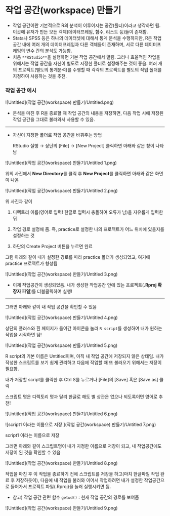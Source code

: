 # 작업 공간(workspace) 만들기

- 작업 공간이란 기본적으로 R의 분석이 이루어지는 공간(폴더)이라고 생각하면 됨. 이곳에 유저가 만든 모든 객체(데이터프레임, 함수, 리스트 등)들이 존재함.
- Stata나 SPSS 등은 하나의 데이터셋에 대해서 통계 분석을 수행하지만, R은 작업 공간 내에 여러 개의 데이터프레임과 다른 객체들이 존재하며, 서로 다른 데이터프레임의 변수 간의 분석도 가능함.
- 처음 `**RStudio**`을 실행하면 기본 작업 공간에서 열림. 그러나 효율적인 작업을 위해서는 작업 공간을 자신이 별도로 지정한 폴더로 설정해주는 것이 좋음. 여러 개의 프로젝트(별도의 통계분석)를 수행할 때 각각의 프로젝트를 별도의 작업 폴더를 지정하여 사용하는 것을 추천.

### 작업 공간 예시

![Untitled](작업 공간(workspace) 만들기/Untitled.png)

- 분석을 마친 후 R을 종료할 때 작업 공간의 내용을 저장하면, 다음 작업 시에 저장된 작업 공간을 그대로 불러와서 사용할 수 있음.

---

- 자신이 지정한 폴더로 작업 공간을 바꿔주는 방법
    
    RStudio 실행 → 상단의 [File] → [New Project] 클릭하면 아래와 같은 창이 나타남
    

![Untitled](작업 공간(workspace) 만들기/Untitled 1.png)

위의 사진에서 **New Directory**를 클릭 후 **New Project**를 클릭하면 아래와 같은 화면이 나옴

![Untitled](작업 공간(workspace) 만들기/Untitled 2.png)

위 사진과 같이 

1) 디렉토리 이름(영어로 입력! 한글로 입력시 충돌하여 오류가 남)을 자유롭게 입력한 뒤

2) 작업 경로 설정해 줌. 즉, practice로 설정한 나의 프로젝트가 어느 위치에 있을지를 설정하는 것 

3) 하단의 Create Project 버튼을 누르면 완료

그럼 아래와 같이 내가 설정한 경로를 따라 practice 폴더가 생성되었고, 여기에 practice 프로젝트가 형성됨

![Untitled](작업 공간(workspace) 만들기/Untitled 3.png)

- 이제 작업공간이 생성되었음. 내가 생성한 작업공간 안에 있는 프로젝트(**.Rproj 확장자 파일**)를 더블클릭하여 실행!

---

그러면 아래와 같이 내 작업 공간을 확인할 수 있음

![Untitled](작업 공간(workspace) 만들기/Untitled 4.png)

상단의 플러스와 흰 페이지가 들어간 아이콘을 눌러 `R script`를 생성하여 내가 원하는 작업을 시작하면 됨!

![Untitled](작업 공간(workspace) 만들기/Untitled 5.png)

R script의 기본 이름은 Untitled이며, 아직 내 작업 공간에 저장되지 않은 상태임. 내가 작성한 스크립트를 보기 쉽게 관리하고 다음에 작업할 때 또 불러오기 위해서는 저장이 필요함.

내가 저장할 script를 클릭한 후 Ctrl S를 누르거나 [File]의 [Save] 혹은 [Save as] 클릭

스크립트 명은 디렉토리 명과 달리 한글로 해도 별 상관은 없으나 되도록이면 영어로 추천!

![Untitled](작업 공간(workspace) 만들기/Untitled 6.png)

![script1 이라는 이름으로 저장 ](작업 공간(workspace) 만들기/Untitled 7.png)

script1 이라는 이름으로 저장 

그러면 아래와 같이 스크립트명이 내가 지정한 이름으로 저장이 되고, 내 작업공간에도 저장이 된 것을 확인할 수 있음

![Untitled](작업 공간(workspace) 만들기/Untitled 8.png)

작업을 마친 후 이 작업을 종료하기 전에 스크립트를 저장을 하고(마치 한글파일 작업 완료 후 저장하듯이), 다음에 내 작업을 불러와 이어서 작업하려면 내가 설정한 작업공간으로 들어가서 프로젝트 파일(.Rproj)을 눌러 실행시키면 됨.

- 참고) 작업 공간 관련 함수 `getwd()` : 현재 작업 공간의 경로를 보여줌

![Untitled](작업 공간(workspace) 만들기/Untitled 9.png)